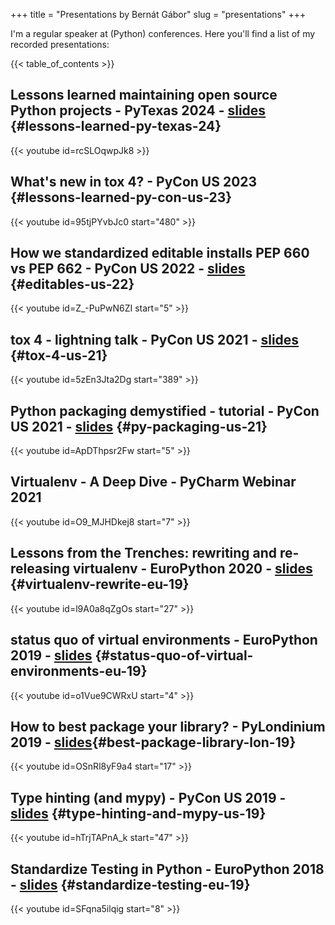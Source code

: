 +++
title = "Presentations by Bernát Gábor"
slug = "presentations"
+++

I'm a regular speaker at (Python) conferences. Here you'll find a list of my recorded presentations:

{{< table_of_contents >}}

## Lessons learned maintaining open source Python projects - PyTexas 2024 - [slides](https://gaborbernat.github.io/py-texas-24/) {#lessons-learned-py-texas-24}

{{< youtube id=rcSLOqwpJk8 >}}

## What's new in tox 4? - PyCon US 2023 {#lessons-learned-py-con-us-23}

{{< youtube id=95tjPYvbJc0 start="480" >}}

## How we standardized editable installs PEP 660 vs PEP 662 - PyCon US 2022 - [slides](https://gaborbernat.github.io/pep-660-662-2022/#/) {#editables-us-22}

{{< youtube id=Z_-PuPwN6ZI start="5" >}}

## tox 4 - lightning talk - PyCon US 2021 - [slides](https://gaborbernat.github.io/pycon-us-21-lighting/#/) {#tox-4-us-21}

{{< youtube id=5zEn3Jta2Dg start="389" >}}

## Python packaging demystified - tutorial - PyCon US 2021 - [slides](https://gaborbernat.github.io/packaging-tutorial-pycon-us-21/#/) {#py-packaging-us-21}

{{< youtube id=ApDThpsr2Fw start="5" >}}

## Virtualenv - A Deep Dive - PyCharm Webinar 2021

{{< youtube id=O9_MJHDkej8 start="7" >}}

## Lessons from the Trenches: rewriting and re-releasing virtualenv - EuroPython 2020 - [slides](https://gaborbernat.github.io/virtualenv-rewrite-eupy20/) {#virtualenv-rewrite-eu-19}

{{< youtube id=l9A0a8qZgOs start="27" >}}

## status quo of virtual environments - EuroPython 2019 - [slides](https://gaborbernat.github.io/euro_python_2019/#/) {#status-quo-of-virtual-environments-eu-19}

{{< youtube id=o1Vue9CWRxU start="4" >}}

## How to best package your library? - PyLondinium 2019 - [slides](https://gaborbernat.github.io/pylondinium2019/#/){#best-package-library-lon-19}

{{< youtube id=OSnRl8yF9a4 start="17" >}}

## Type hinting (and mypy) - PyCon US 2019 - [slides](https://gaborbernat.github.io/pycon-us-2019/#/) {#type-hinting-and-mypy-us-19}

{{< youtube id=hTrjTAPnA_k start="47" >}}

## Standardize Testing in Python - EuroPython 2018 - [slides](https://gaborbernat.github.io/pycon-eu-2018/#/) {#standardize-testing-eu-19}

{{< youtube id=SFqna5ilqig start="8" >}}
